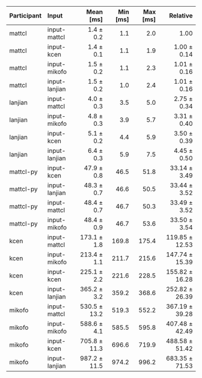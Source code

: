 | Participant | Input | Mean [ms] | Min [ms] | Max [ms] | Relative |
|:---|:---|---:|---:|---:|---:|
| mattcl | input-mattcl | 1.4 ± 0.2 | 1.1 | 2.0 | 1.00 |
| mattcl | input-kcen | 1.4 ± 0.1 | 1.1 | 1.9 | 1.00 ± 0.14 |
| mattcl | input-mikofo | 1.5 ± 0.2 | 1.1 | 2.3 | 1.01 ± 0.16 |
| mattcl | input-lanjian | 1.5 ± 0.2 | 1.0 | 2.4 | 1.01 ± 0.16 |
| lanjian | input-mattcl | 4.0 ± 0.3 | 3.5 | 5.0 | 2.75 ± 0.34 |
| lanjian | input-mikofo | 4.8 ± 0.3 | 3.9 | 5.7 | 3.31 ± 0.40 |
| lanjian | input-kcen | 5.1 ± 0.2 | 4.4 | 5.9 | 3.50 ± 0.39 |
| lanjian | input-lanjian | 6.4 ± 0.3 | 5.9 | 7.5 | 4.45 ± 0.50 |
| mattcl-py | input-kcen | 47.9 ± 0.8 | 46.5 | 51.8 | 33.14 ± 3.49 |
| mattcl-py | input-lanjian | 48.3 ± 0.7 | 46.6 | 50.5 | 33.44 ± 3.52 |
| mattcl-py | input-mattcl | 48.4 ± 0.7 | 46.7 | 50.3 | 33.49 ± 3.52 |
| mattcl-py | input-mikofo | 48.4 ± 0.9 | 46.7 | 53.6 | 33.50 ± 3.54 |
| kcen | input-mattcl | 173.1 ± 1.8 | 169.8 | 175.4 | 119.85 ± 12.53 |
| kcen | input-mikofo | 213.4 ± 1.1 | 211.7 | 215.6 | 147.74 ± 15.39 |
| kcen | input-kcen | 225.1 ± 2.2 | 221.6 | 228.5 | 155.82 ± 16.28 |
| kcen | input-lanjian | 365.2 ± 3.2 | 359.2 | 368.6 | 252.82 ± 26.39 |
| mikofo | input-mattcl | 530.5 ± 13.2 | 519.3 | 552.2 | 367.19 ± 39.28 |
| mikofo | input-mikofo | 588.6 ± 4.1 | 585.5 | 595.8 | 407.48 ± 42.49 |
| mikofo | input-kcen | 705.8 ± 11.3 | 696.6 | 719.9 | 488.58 ± 51.42 |
| mikofo | input-lanjian | 987.2 ± 11.5 | 974.2 | 996.2 | 683.35 ± 71.53 |
